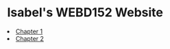# Isabel's WEBD152 Website
<li><a href="chapter1/index.html">Chapter 1</a></li>
<li><a href="chapter2/pacific/index.html">Chapter 2</a></li>
